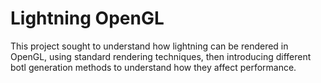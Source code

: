 # Lightning OpenGL

This project sought to understand how lightning can be rendered in OpenGL, using standard rendering techniques, then introducing different botl generation methods to understand how they affect performance.